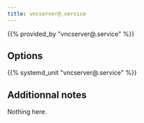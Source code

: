 ```yaml
---
title: vncserver@.service
---
```


{{% provided_by "vncserver@.service" %}}

## Options

{{% systemd_unit "vncserver@.service" %}}

## Additionnal notes

Nothing here.